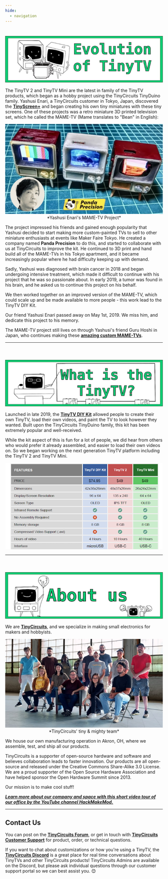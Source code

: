 ```yaml
---
hide:
  - navigation
---
```

# 

<center>
<img src="../images/banner-tinytv-evolution.jpg" alt="Evolution of TinyTV banner" />
</center>


The TinyTV 2 and TinyTV Mini are the latest in family of the TinyTV products, which began as a hobby project using the TinyCircuits TinyDuino family. Yashusi Enari, a TinyCircuits customer in Tokyo, Japan, discovered the <a href="https://tinycircuits.com/products/tinyscreenplus" target="_blank" alt="TinyScreen+ product page">**TinyScreen+**</a> and began creating his own tiny miniatures with these tiny screens. One of these projects was a retro miniature 3D printed television set, which he called the MAME-TV (Mame translates to "Bean" in English):




<center>
<img src="../images/panda-precision-tv.jpg" alt="Yashusi Enari's MAME-TV Project photos of three painted TVs" />
</center>
<center>*Yashusi Enari's MAME-TV Project*</center>

The project impressed his friends and gained enough popularity that Yashusi decided to start making more custom-painted TVs to sell to other miniature enthusiasts at events like Maker Faire Tokyo. He created a company named **Panda Precision** to do this, and started to collaborate with us at TinyCircuits to improve the kit.  He continued to 3D print and hand build all of the MAME-TVs in his Tokyo apartment, and it became increasingly popular where he had difficulty keeping up with demand.

Sadly, Yashusi was diagnosed with brain cancer in 2018 and began undergoing intensive treatment, which made it difficult to continue with his project that he was so passionate about.  In early 2019, a tumor was found in his brain, and he asked us to continue this project on his behalf. 

We then worked together on an improved version of the MAME-TV, which could scale up and be made available to more people - this work lead to the TinyTV DIY Kit.

Our friend Yashusi Enari passed away on May 1st, 2019. We miss him, and dedicate this project to his memory.

The MAME-TV project still lives on through Yashusi's friend Guru Hoshi in Japan, who continues making these <a href="https://g2hoshi.wixsite.com/mametv2 " target="_blank" alt="MAME-TV Website for custom hand painted miniature TVs">**amazing custom MAME-TVs**</a>.




---

<style>
  h4 {
    opacity: 0; 
  }
</style>


#### What is the TinyTV?

<center>
<img src="../images/Banner-what-is-tinytv.jpg" alt="TinyTV Banner image of a TinyTV 2 teaching TinyTV Minis in a classroom setting" />
</center>

Launched in late 2019, the <a href="https://tinycircuits.com/products/tinytv-diy-kit" target="_blank" alt="TinyTV DIY Kit product page">**TinyTV DIY Kit**</a> allowed people to create their own TinyTV, load their own videos, and paint the TV to look however they wanted. Built upon the TinyCircuits TinyDuino family, this kit has been extremely popular and well-received. 

While the kit aspect of this is fun for a lot of people, we did hear from others who would prefer it already assembled, and easier to load their own videos on. So we began working on the next generation TinyTV platform including the TinyTV 2 and TinyTV Mini.

<center>
<img src="../images/tinytv-comparison-chart.jpg" alt="Comparison of TinyCircuits TinyTVs including TinyTV DIY Kit, TinyTV 2, and TinyTV Mini" />
</center>

---

#### About Us

<center>
<img src="../images/banner-about-us.jpg" alt="TinyTV Team TinyCircuits about us graphic" />
</center>



We are <a href="https://tinycircuits.com/" target="_blank" alt="TinyCircuits homepage">**TinyCircuits**</a>, and we specialize in making small electronics for makers and hobbyists. 

<center>
<img src="../images/team.jpg" alt="TinyCircuits group photo" />
</center>
<center>
*TinyCircuits' tiny & mighty team*
</center>


We house our own manufacturing operation in Akron, OH, where we assemble, test, and ship all our products. 

TinyCircuits is a supporter of open-source hardware and software and believes collaboration leads to faster innovation. Our products are all open-source and released under the Creative Commons Share-Alike 3.0 License. We are a proud supporter of the Open Source Hardware Association and have helped sponsor the Open Hardware Summit since 2013.

Our mission is to make cool stuff!

<a href="https://www.youtube.com/watch?v=-kd26o7dds8" target="_blank" alt="TinyCircuits Thumby Article Blog"><b>*Learn more about our company and space with this short video tour of our office by the YouTube channel HackMakeMod.*</b></a>

----

## Contact Us

You can post on the <a href="http://forum.tinycircuits.com/" target="_blank" alt="Tinycircuits forum">**TinyCircuits Forum**</a>, or get in touch with <a href="https://tinycircuits.com/pages/contact-us" target="_blank" alt="Send a message to tinycircuits support on this page">**TinyCircuits Customer Support**</a> for product, order, or technical questions.

If you want to chat about customizations or how you're using a TinyTV, the <a href="https://discord.gg/vzf3wQXVvm" target="_blank" alt="Tinycircuits Discord">**TinyCircuits Discord**</a> is a great place for real time conversations about TinyTVs and other TinyCircuits products! TinyCircuits Admins are available on the Discord, but please ask individual questions through our customer support portal so we can best assist you. 😊


